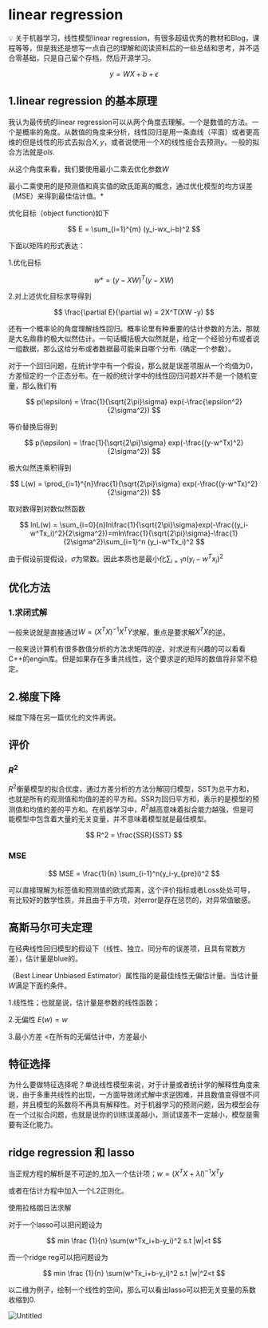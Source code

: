 # linear regression

<aside>
💡 关于机器学习，线性模型linear regression，有很多超级优秀的教材和Blog，课程等等，但是我还是想写一点自己的理解和阅读资料后的一些总结和思考，并不适合零基础，只是自己留个存档，然后开源学习。

</aside>

$$
y = WX+b+\epsilon
$$

## 1.linear regression 的基本原理

我认为最传统的linear regression可以从两个角度去理解。一个是数值的方法。一个是概率的角度。从数值的角度来分析，线性回归是用一条直线（平面）或者更高维的但是线性的形式去拟合$X,y$，或者说使用一个$X$的线性组合去预测$y$。一般的拟合方法就是$ols$.

从这个角度来看，我们要使用最小二乘去优化参数$W$

最小二乘使用的是预测值和真实值的欧氏距离的概念，通过优化模型的均方误差（MSE）来得到最佳估计值。*

优化目标（object function)如下

$$
E = \sum_{i=1}^{m} (y_i-wx_i-b)^2
$$

下面以矩阵的形式表达：

1.优化目标

$$
w* = (y-XW)^T(y-XW)
$$

2.对上述优化目标求导得到

$$
\frac{\partial E}{\partial w} = 2X^T(XW -y)
$$

还有一个概率论的角度理解线性回归。概率论里有种重要的估计参数的方法，那就是大名鼎鼎的极大似然估计。一句话概括极大似然就是，给定一个经验分布或者说一组数据，那么这给分布或者数据最可能来自哪个分布（确定一个参数）。

对于一个回归问题，在统计学中有一个假设，那么就是误差项服从一个均值为0，方差恒定的一个正态分布。在一般的统计学中的线性回归问题$X$并不是一个随机变量，那么我们有

$$
p(\epsilon) = \frac{1}{\sqrt{2\pi}\sigma} exp(-\frac{\epsilon^2}{2\sigma^2})
$$

等价替换后得到

$$
p(\epsilon) = \frac{1}{\sqrt{2\pi}\sigma} exp(-\frac{(y-w^Tx)^2}{2\sigma^2})
$$

极大似然连乘积得到

$$
L(w) = \prod_{i=1}^{n}\frac{1}{\sqrt{2\pi}\sigma} exp(-\frac{(y-w^Tx)^2}{2\sigma^2})
$$

取对数得到对数似然函数

$$
lnL(w) = \sum_{i=0}{n}ln\frac{1}{\sqrt{2\pi}\sigma}exp(-\frac{(y_i-w^Tx_i)^2}{2\sigma^2})=mln\frac{1}{\sqrt{2\pi}\sigma}-\frac{1}{2\sigma^2}\sum_{i=1}^n (y_i-w^Tx_i)^2
$$

由于假设前提假设，$\sigma$为常数。因此本质也是最小化$\sum_{i=1}{n}(y_i-w^Tx_i)^2$

## 优化方法

### 1.求闭式解

一般来说就是直接通过$W=(X^TX)^{-1}X^TY$求解，重点是要求解$X^TX$的逆。

一般来说计算机有很多数值分析的方法求矩阵的逆，对求逆有兴趣的可以看看C++的engin库。但是如果存在多重共线性，这个要求逆的矩阵的数值将非常不稳定。

## 2.梯度下降

梯度下降在另一篇优化的文件再说。

## 评价

### $R^2$

$R^2$衡量模型的拟合优度，通过方差分析的方法分解回归模型，SST为总平方和，也就是所有的观测值和均值的差的平方和。SSR为回归平方和，表示的是模型的预测值和均值的差的平方和。在机器学习中，$R^2$越高意味着拟合能力越强，但是可能模型中包含着大量的无关变量，并不意味着模型就是最佳模型。

$$
R^2 = \frac{SSR}{SST}
$$

### MSE

$$
MSE = \frac{1}{n} \sum_{i-1}^n(y_i-y_{pre}i)^2
$$

可以直接理解为标签值和预测值的欧式距离，这个评价指标或者Loss处处可导，有比较好的数学性质，并且由于平方项，对error是存在惩罚的，对异常值敏感。

## 高斯马尔可夫定理

在经典线性回归模型的假设下（线性、独立、同分布的误差项，且具有常数方差），估计量是blue的。

（Best Linear Unbiased Estimator）属性指的是最佳线性无偏估计量。当估计量$W$满足下面的条件。

1.线性性；也就是说，估计量是参数的线性函数； 

2.无偏性 $E(w) = w$

3.最小方差 <在所有的无偏估计中，方差最小

## 特征选择

为什么要做特征选择呢？单说线性模型来说，对于计量或者统计学的解释性角度来说，由于多重共线性的出现，一方面导致闭式解中求逆困难，并且数值变得很不问题，并且模型的系数将不再具有解释性。对于机器学习的预测问题，因为模型会存在一个过拟合问题，也就是说你的训练误差越小，测试误差不一定越小，模型是需要有泛化能力。



## ridge regression 和 lasso

当正规方程的解析是不可逆的,加入一个估计项；$w = (X^TX+\lambda I)^{-1}X^Ty$

或者在估计方程中加入一个L2正则化。

使用拉格朗日法求解

对于一个lasso可以把问题设为

$$
min \frac {1}{n} \sum(w^Tx_i+b-y_i)^2  s.t |w|<t
$$

而一个ridge reg可以把问题设为

$$
min \frac {1}{n} \sum(w^Tx_i+b-y_i)^2  s.t |w|^2<t
$$

以二维为例子，绘制一个线性的空间，那么可以看出lasso可以把无关变量的系数收缩到0.

![Untitled](linear%20regression%202e3caa64699b4b6f8d37b4f5f2d15ed0/Untitled.png)